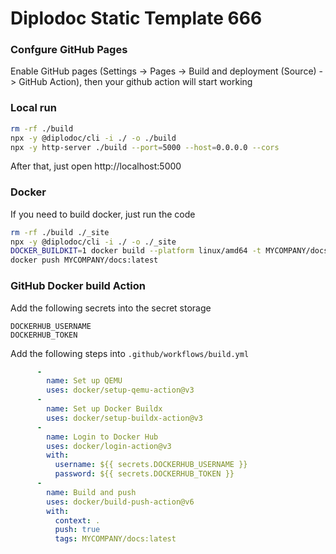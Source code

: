 # Diplodoc Static Template 666

### Confgure GitHub Pages

Enable GitHub pages (Settings -> Pages -> Build and deployment (Source) -> GitHub Action), then your github action will start working

### Local run

```sh
rm -rf ./build
npx -y @diplodoc/cli -i ./ -o ./build
npx -y http-server ./build --port=5000 --host=0.0.0.0 --cors
```

After that, just open http://localhost:5000

### Docker

If you need to build docker, just run the code

```sh
rm -rf ./build ./_site
npx -y @diplodoc/cli -i ./ -o ./_site
DOCKER_BUILDKIT=1 docker build --platform linux/amd64 -t MYCOMPANY/docs .
docker push MYCOMPANY/docs:latest
```

### GitHub Docker build Action

Add the following secrets into the secret storage

```
DOCKERHUB_USERNAME
DOCKERHUB_TOKEN
```

Add the following steps into `.github/workflows/build.yml`

```yaml
      -
        name: Set up QEMU
        uses: docker/setup-qemu-action@v3
      -
        name: Set up Docker Buildx
        uses: docker/setup-buildx-action@v3
      -
        name: Login to Docker Hub
        uses: docker/login-action@v3
        with:
          username: ${{ secrets.DOCKERHUB_USERNAME }}
          password: ${{ secrets.DOCKERHUB_TOKEN }}
      -
        name: Build and push
        uses: docker/build-push-action@v6
        with:
          context: .
          push: true
          tags: MYCOMPANY/docs:latest
```


